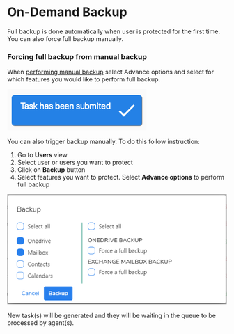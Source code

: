 # On-Demand Backup

Full backup is done automatically when user is protected for the first time. You can also force full backup manually.

### Forcing full backup from manual backup

When [performing manual backup](on-demand-backup.md) select Advance options and select for which features you would like to perform full backup.

![](../../.gitbook/assets/image%20%284%29.png)

You can also trigger backup manually. To do this follow instruction:

1. Go to **Users** view
2. Select user or users you want to protect
3. Click on **Backup** button
4. Select features you want to protect. Select **Advance options** to perform full backup

![](../../.gitbook/assets/image%20%2828%29.png)

New task\(s\) will be generated and they will be waiting in the queue to be processed by agent\(s\).

